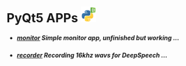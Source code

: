 PyQt5 APPs ![](monitor/data/icons/logo.png)
==========

- ##### [monitor](https://github.com/Martin1403/PyQt5/tree/master/monitor) Simple monitor app, unfinished but working ...
- ##### [recorder](https://github.com/Martin1403/PyQt5/tree/master/recorder) Recording 16khz wavs for DeepSpeech ...


